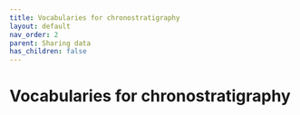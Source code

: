 ```yaml
---
title: Vocabularies for chronostratigraphy
layout: default
nav_order: 2
parent: Sharing data
has_children: false
---
```


# Vocabularies for chronostratigraphy

